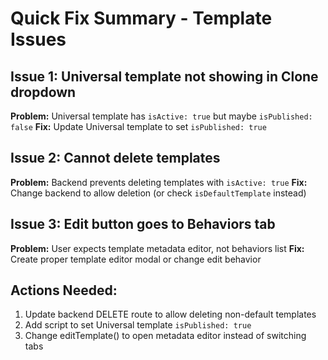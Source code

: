 # Quick Fix Summary - Template Issues

## Issue 1: Universal template not showing in Clone dropdown
**Problem:** Universal template has `isActive: true` but maybe `isPublished: false`
**Fix:** Update Universal template to set `isPublished: true`

## Issue 2: Cannot delete templates  
**Problem:** Backend prevents deleting templates with `isActive: true`
**Fix:** Change backend to allow deletion (or check `isDefaultTemplate` instead)

## Issue 3: Edit button goes to Behaviors tab
**Problem:** User expects template metadata editor, not behaviors list
**Fix:** Create proper template editor modal or change edit behavior

## Actions Needed:
1. Update backend DELETE route to allow deleting non-default templates
2. Add script to set Universal template `isPublished: true`  
3. Change editTemplate() to open metadata editor instead of switching tabs

